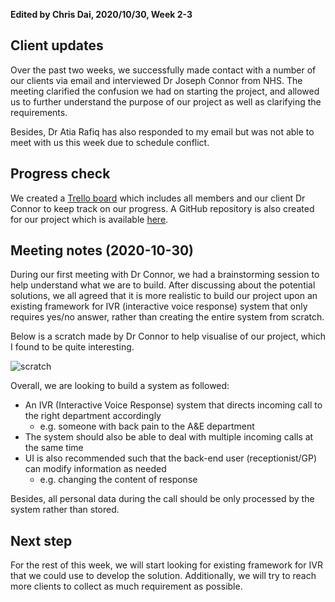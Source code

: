 **Edited by Chris Dai, 2020/10/30, Week 2-3**

## Client updates

Over the past two weeks, we successfully made contact with a number of our clients via email and interviewed Dr Joseph Connor from NHS. The meeting clarified the confusion we had on starting the project, and allowed us to further understand the purpose of our project as well as clarifying the requirements.

Besides, Dr Atia Rafiq has also responded to my email but was not able to meet with us this week due to schedule conflict. 

## Progress check

We created a [Trello board](https://trello.com/b/lCapk3IL/t35-th1400-gp-ivr) which includes all members and our client Dr Connor to keep track on our progress. A GitHub repository is also created for our project which is available [here](https://github.com/UCLComputerScience/COMP0016_2020_21_Team35).

## **Meeting notes (2020-10-30)**

During our first meeting with Dr Connor, we had a brainstorming session to help understand what we are to build. After discussing about the potential solutions, we all agreed that it is more realistic to build our project upon an existing framework for IVR (interactive voice response) system that only requires yes/no answer, rather than creating the entire system from scratch.

Below is a scratch made by Dr Connor to help visualise of our project, which I found to be quite interesting.

<!--![scratch](/image_bank/2020-10-30-1.png)-->
![scratch](/Users/chrisdai/system_engineering/COMP0016_2020_21_Team35/dev_blog/image_bank/2020-10-30-1.png)

Overall, we are looking to build a system as followed:

- An IVR (Interactive Voice Response) system that directs incoming call to the right department accordingly
    - e.g. someone with back pain to the A&E department
- The system should also be able to deal with multiple incoming calls at the same time
- UI is also recommended such that the back-end user (receptionist/GP) can modify information as needed
    - e.g. changing the content of response

Besides, all personal data during the call should be only processed by the system rather than stored.

## **Next step**

For the rest of this week, we will start looking for existing framework for IVR that we could use to develop the solution. Additionally, we will try to reach more clients to collect as much requirement as possible.